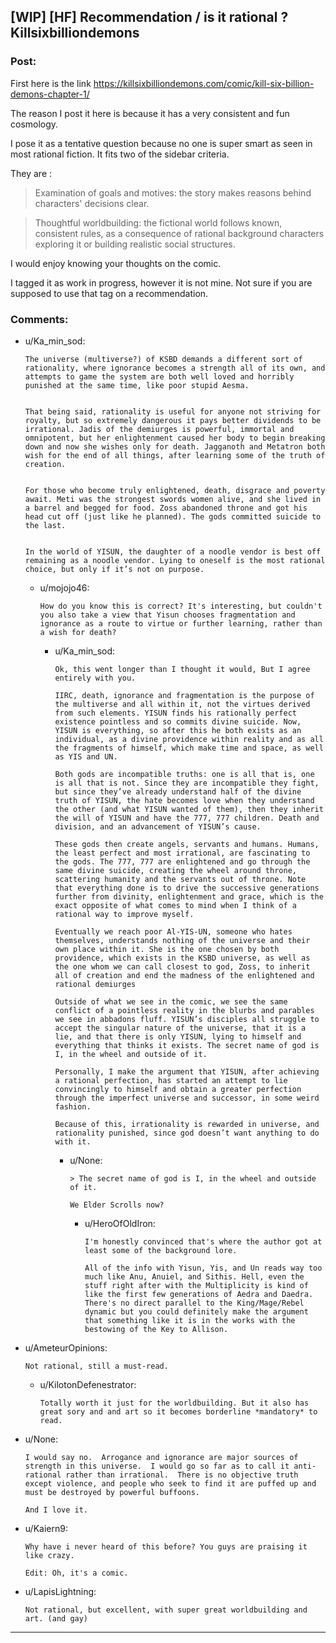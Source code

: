 ## [WIP] [HF] Recommendation / is it rational ? Killsixbilliondemons

### Post:

First here is the link https://killsixbilliondemons.com/comic/kill-six-billion-demons-chapter-1/

The reason I post it here is because it has a very consistent and fun cosmology.

I pose it as a tentative question because no one is super smart as seen in most rational fiction. It fits two of the sidebar criteria.

 They are : 

>Examination of goals and motives: the story makes reasons behind characters' decisions clear.


>Thoughtful worldbuilding: the fictional world follows known, consistent rules, as a consequence of rational background characters exploring it or building realistic social structures.

I would enjoy knowing your thoughts on the comic.

I tagged it as work in progress, however it is not mine. Not sure if you are supposed to use that tag on a recommendation.


### Comments:

- u/Ka_min_sod:
  ```
  The universe (multiverse?) of KSBD demands a different sort of rationality, where ignorance becomes a strength all of its own, and attempts to game the system are both well loved and horribly punished at the same time, like poor stupid Aesma. 


  That being said, rationality is useful for anyone not striving for royalty, but so extremely dangerous it pays better dividends to be irrational. Jadis of the demiurges is powerful, immortal and omnipotent, but her enlightenment caused her body to begin breaking  down and now she wishes only for death. Jagganoth and Metatron both wish for the end of all things, after learning some of the truth of creation. 


  For those who become truly enlightened, death, disgrace and poverty await. Meti was the strongest swords women alive, and she lived in a barrel and begged for food. Zoss abandoned throne and got his head cut off (just like he planned). The gods committed suicide to the last. 


  In the world of YISUN, the daughter of a noodle vendor is best off remaining as a noodle vendor. Lying to oneself is the most rational choice, but only if it’s not on purpose.
  ```

  - u/mojojo46:
    ```
    How do you know this is correct? It's interesting, but couldn't you also take a view that Yisun chooses fragmentation and ignorance as a route to virtue or further learning, rather than a wish for death?
    ```

    - u/Ka_min_sod:
      ```
      Ok, this went longer than I thought it would, But I agree entirely with you. 

      IIRC, death, ignorance and fragmentation is the purpose of the multiverse and all within it, not the virtues derived from such elements. YISUN finds his rationally perfect existence pointless and so commits divine suicide. Now, YISUN is everything, so after this he both exists as an individual, as a divine providence within reality and as all the fragments of himself, which make time and space, as well as YIS and UN. 

      Both gods are incompatible truths: one is all that is, one is all that is not. Since they are incompatible they fight, but since they’ve already understand half of the divine truth of YISUN, the hate becomes love when they understand the other (and what YISUN wanted of them), then they inherit the will of YISUN and have the 777, 777 children. Death and division, and an advancement of YISUN’s cause. 

      These gods then create angels, servants and humans. Humans, the least perfect and most irrational, are fascinating to the gods. The 777, 777 are enlightened and go through the same divine suicide, creating the wheel around throne, scattering humanity and the servants out of throne. Note that everything done is to drive the successive generations further from divinity, enlightenment and grace, which is the exact opposite of what comes to mind when I think of a rational way to improve myself.

      Eventually we reach poor Al-YIS-UN, someone who hates themselves, understands nothing of the universe and their own place within it. She is the one chosen by both providence, which exists in the KSBD universe, as well as the one whom we can call closest to god, Zoss, to inherit all of creation and end the madness of the enlightened and rational demiurges 

      Outside of what we see in the comic, we see the same conflict of a pointless reality in the blurbs and parables we see in abbadons fluff. YISUN’s disciples all struggle to accept the singular nature of the universe, that it is a lie, and that there is only YISUN, lying to himself and everything that thinks it exists. The secret name of god is I, in the wheel and outside of it. 

      Personally, I make the argument that YISUN, after achieving a rational perfection, has started an attempt to lie convincingly to himself and obtain a greater perfection through the imperfect universe and successor, in some weird fashion. 

      Because of this, irrationality is rewarded in universe, and rationality punished, since god doesn’t want anything to do with it.
      ```

      - u/None:
        ```
        > The secret name of god is I, in the wheel and outside of it. 

        We Elder Scrolls now?
        ```

        - u/HeroOfOldIron:
          ```
          I'm honestly convinced that's where the author got at least some of the background lore.

          All of the info with Yisun, Yis, and Un reads way too much like Anu, Anuiel, and Sithis. Hell, even the stuff right after with the Multiplicity is kind of like the first few generations of Aedra and Daedra. There's no direct parallel to the King/Mage/Rebel dynamic but you could definitely make the argument that something like it is in the works with the bestowing of the Key to Allison.
          ```

- u/AmeteurOpinions:
  ```
  Not rational, still a must-read.
  ```

  - u/KilotonDefenestrator:
    ```
    Totally worth it just for the worldbuilding. But it also has great sory and and art so it becomes borderline *mandatory* to read.
    ```

- u/None:
  ```
  I would say no.  Arrogance and ignorance are major sources of strength in this universe.  I would go so far as to call it anti-rational rather than irrational.  There is no objective truth except violence, and people who seek to find it are puffed up and must be destroyed by powerful buffoons.

  And I love it.
  ```

- u/Kaiern9:
  ```
  Why have i never heard of this before? You guys are praising it like crazy.

  Edit: Oh, it's a comic.
  ```

- u/LapisLightning:
  ```
  Not rational, but excellent, with super great worldbuilding and art. (and gay)
  ```

---

